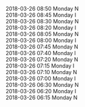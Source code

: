 2018-03-26 08:50 Monday  N  
2018-03-26 08:45 Monday  I  
2018-03-26 08:30 Monday  N  
2018-03-26 08:20 Monday  I  
2018-03-26 08:05 Monday  N  
2018-03-26 08:00 Monday  I  
2018-03-26 07:45 Monday  N  
2018-03-26 07:40 Monday  I  
2018-03-26 07:20 Monday  N  
2018-03-26 07:15 Monday  I  
2018-03-26 07:10 Monday  N  
2018-03-26 07:00 Monday  I  
2018-03-26 06:30 Monday  N  
2018-03-26 06:20 Monday  I  
2018-03-26 06:15 Monday  N  
